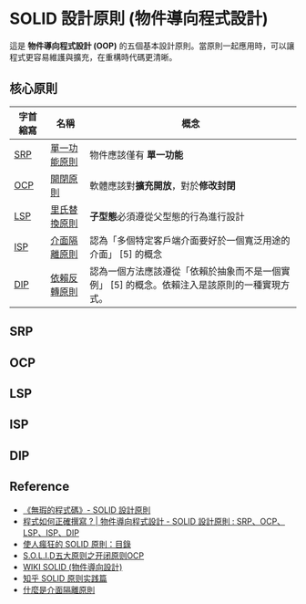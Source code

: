 # SOLID 設計原則 (物件導向程式設計)
這是 **物件導向程式設計 (OOP)** 的五個基本設計原則。當原則一起應用時，可以讓程式更容易維護與擴充，在重構時代碼更清晰。
## 核心原則
|字首縮寫|	名稱 | 	概念 |
|-|-|-|
|[SRP](#srp)|	[單一功能原則](#srp) | 	物件應該僅有 **單一功能** |
|[OCP](#ocp)|	[開閉原則](#ocp) | 軟體應該對**擴充開放**，對於**修改封閉** |
|[LSP](#lsp)|	[里氏替換原則](#lsp) | 	**子型態**必須遵從父型態的行為進行設計|
|[ISP](#isp)|	[介面隔離原則](#isp) | 	認為「多個特定客戶端介面要好於一個寬泛用途的介面」 [5] 的概念|
|[DIP](#dip)|	[依賴反轉原則](#dip) | 	認為一個方法應該遵從「依賴於抽象而不是一個實例」 [5] 的概念。依賴注入是該原則的一種實現方式。|


## SRP

## OCP

## LSP

## ISP

## DIP
## Reference
- [《無瑕的程式碼》- SOLID 設計原則](https://medium.com/jason-read/%E7%84%A1%E6%9A%87%E7%9A%84%E7%A8%8B%E5%BC%8F%E7%A2%BC-solid-%E8%A8%AD%E8%A8%88%E5%8E%9F%E5%89%87-c57489d4dcc4)
- [程式如何正確撰寫 ? | 物件導向程式設計 - SOLID 設計原則 : SRP、OCP、LSP、ISP、DIP](https://devs.tw/post/439)
- [使人瘋狂的 SOLID 原則：目錄
](https://medium.com/%E7%A8%8B%E5%BC%8F%E6%84%9B%E5%A5%BD%E8%80%85/%E4%BD%BF%E4%BA%BA%E7%98%8B%E7%8B%82%E7%9A%84-solid-%E5%8E%9F%E5%89%87-%E7%9B%AE%E9%8C%84-b33fdfc983ca)
- [S.O.L.I.D五大原则之开闭原则OCP](https://www.kancloud.cn/kancloud/deep-understand-javascript/43733)
- [WIKI SOLID (物件導向設計)](https://zh.wikipedia.org/wiki/SOLID_(%E9%9D%A2%E5%90%91%E5%AF%B9%E8%B1%A1%E8%AE%BE%E8%AE%A1))
- [知乎 SOLID 原则实践篇](https://zhuanlan.zhihu.com/p/380550887)
- [什麼是介面隔離原則
](https://tso1158687.github.io/blog/2021/01/11/2020ithomed19/)